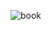 ![book](https://user-images.githubusercontent.com/78131940/216870294-2f6e84b5-9898-43b6-b4d7-f36023677ca8.PNG)
